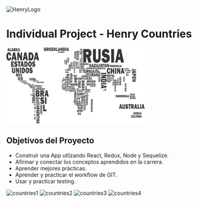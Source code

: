 ![HenryLogo](https://d31uz8lwfmyn8g.cloudfront.net/Assets/logo-henry-white-lg.png)

# Individual Project - Henry Countries

<p align="left">
  <img height="200" src="./countries.png" />
</p>

## Objetivos del Proyecto

- Construir una App utlizando React, Redux, Node y Sequelize.
- Afirmar y conectar los conceptos aprendidos en la carrera.
- Aprender mejores prácticas.
- Aprender y practicar el workflow de GIT.
- Usar y practicar testing.

![countries1](https://user-images.githubusercontent.com/99872514/179122669-7a792fa9-badf-4e03-a5b4-c81a0281828c.png)
![countries2](https://user-images.githubusercontent.com/99872514/179122672-f64483e4-5a3e-48a0-8cbc-8c08cba71f86.png)
![countries3](https://user-images.githubusercontent.com/99872514/179122676-b8a0a118-181a-4489-8647-03acd6fced90.png)
![countries4](https://user-images.githubusercontent.com/99872514/179122680-58ef8da1-4530-4882-abfb-835cd20faefa.png)
